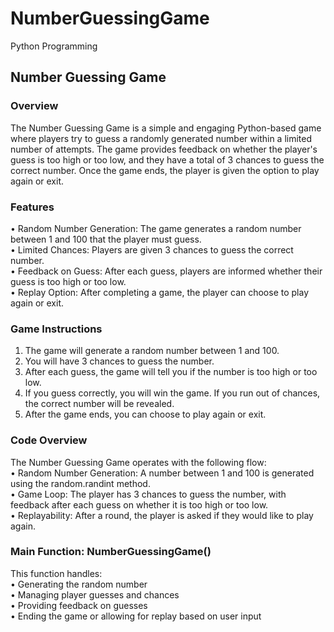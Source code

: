 # NumberGuessingGame
Python Programming 

## Number Guessing Game
### Overview
The Number Guessing Game is a simple and engaging Python-based game where players try to guess a randomly generated number within a limited number of attempts. The game provides feedback on whether the player's guess is too high or too low, and they have a total of 3 chances to guess the correct number. Once the game ends, the player is given the option to play again or exit.
### Features
•	Random Number Generation: The game generates a random number between 1 and 100 that the player must guess. <br>
•	Limited Chances: Players are given 3 chances to guess the correct number. <br>
•	Feedback on Guess: After each guess, players are informed whether their guess is too high or too low. <br>
•	Replay Option: After completing a game, the player can choose to play again or exit. <br>
### Game Instructions
1.	The game will generate a random number between 1 and 100. <br>
2.	You will have 3 chances to guess the number. <br>
3.	After each guess, the game will tell you if the number is too high or too low. <br>
4.	If you guess correctly, you will win the game. If you run out of chances, the correct number will be revealed. <br>
5.	After the game ends, you can choose to play again or exit. <br>
### Code Overview
The Number Guessing Game operates with the following flow: <br>
•	Random Number Generation: A number between 1 and 100 is generated using the random.randint method. <br>
•	Game Loop: The player has 3 chances to guess the number, with feedback after each guess on whether it is too high or too low. <br>
•	Replayability: After a round, the player is asked if they would like to play again. <br>
### Main Function: NumberGuessingGame()
This function handles: <br>
•	Generating the random number <br>
•	Managing player guesses and chances <br>
•	Providing feedback on guesses <br>
•	Ending the game or allowing for replay based on user input <br>

